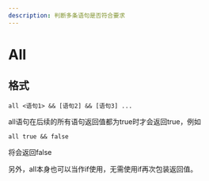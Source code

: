 ```yaml
---
description: 判断多条语句是否符合要求
---
```


# All

## 格式

```
all <语句1> && [语句2] && [语句3] ...
```

all语句在后续的所有语句返回值都为true时才会返回true，例如

```
all true && false
```

将会返回false

另外，all本身也可以当作if使用，无需使用if再次包装返回值。
